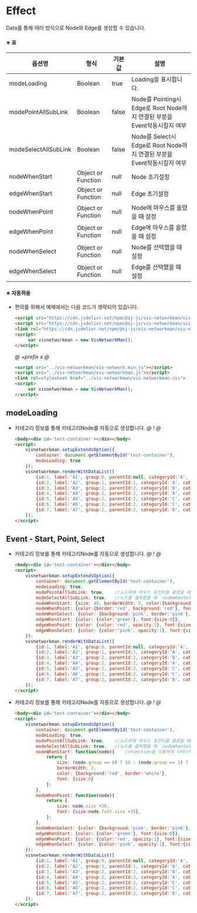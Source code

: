 # Effect
Data를 통해 여러 방식으로 Node와 Edge를 생성할 수 있습니다.

#### ※ 표
옵션명 | 형식 | 기본값 | 설명
-------|------|--------|-----
modeLoading | Boolean | true | Loading을 표시합니다.
modePointAllSubLink | Boolean | false | Node를 Pointing시 Edge로 Root Node까지 연결된 부분을 Event작동시킬지 여부
modeSelectAllSubLink | Boolean | false | Node를 Select시 Edge로 Root Node까지 연결된 부분을 Event작동시킬지 여부
nodeWhenStart | Object or Function | null | Node 초기설정 
edgeWhenStart | Object or Function | null | Edge 초기설정
nodeWhenPoint | Object or Function | null | Node에 마우스를 올렸을 때 설정
edgeWhenPoint | Object or Function | null | Edge에 마우스를 올렸을 때 설정
nodeWhenSelect | Object or Function | null | Node를 선택했을 때 설정
edgeWhenSelect | Object or Function | null | Edge를 선택했을 때 설정

#### ※ 자동적용
- 편의를 위해서 예제에서는 다음 코드가 생략되어 있습니다.
    ```html
    <script src="https://cdn.jsdelivr.net/npm/@sj-js/vis-networkman/vis-network.min.js"></script>
    <script src="https://cdn.jsdelivr.net/npm/@sj-js/vis-networkman/vis-networkman.min.js"></script>
    <link rel="https://cdn.jsdelivr.net/npm/@sj-js/vis-networkman/vis-networkman.min.css" />
    <script>
         var visnetworkman = new VisNetworkMan();
    </script>
    ```  

    *@* *+prefix* *x* *@* 
    ```html
    <script src="../vis-networkman/vis-network.min.js"></script>
    <script src="../vis-networkman/vis-networkman.js"></script>
    <link rel=stylesheet href="../vis-networkman/vis-networkman.css">
    <script>
         var visnetworkman = new VisNetworkMan();
    </script>
    ```



## modeLoading
- 카테고리 정보를 통해 카테고리Node를 자동으로 생성합니다.
    *@* *!* *@*
    ```html
    <body><div id='test-container'></div></body>
    <script>
        visnetworkman.setupExtendsOption({
            container: document.getElementById('test-container'),
            modeLoading: true
        });
        visnetworkman.renderWithDataList([
            {id:1, label:'A1', group:0, parentId:null, categoryId:'A', categoryName:'Category A'},                       
            {id:2, label:'A2', group:1, parentId:1, categoryId:'A', categoryName:'Category A'},
            {id:3, label:'A3', group:2, parentId:2, categoryId:'B', categoryName:'Category B'},
            {id:4, label:'A4', group:2, parentId:2, categoryId:'A', categoryName:'Category A'},
            {id:5, label:'A5', group:2, parentId:2, categoryId:'C', categoryName:'Category C'},
            {id:6, label:'A6', group:2, parentId:2, categoryId:'C', categoryName:'Category C'},
            {id:7, label:'A7', group:2, parentId:2, categoryId:'B', categoryName:'Category B'}
        ]);
    </script>
    ```
  
  
  
## Event - Start, Point, Select
- 카테고리 정보를 통해 카테고리Node를 자동으로 생성합니다.
    *@* *!* *@*
    ```html
    <body><div id='test-container'></div></body>
    <script>
        visnetworkman.setupExtendsOption({
            container: document.getElementById('test-container'),
            modeLoading: true,
            modePointAllSubLink: true,    //노드위에 마우스 포인터를 올렸을 때 `nodeWhenPoint`와 `edgeWhenPoint` 효과작동 여부 
            modeSelectAllSubLink: true,   //노드를 클릭했을 때 `nodeWhenSelect`와 `edgeWhenSelect` 효과작동 여부
            nodeWhenStart: {size: 40, borderWidth: 5, color:{background:'green', border:'white'}, font:{size:0}},
            nodeWhenPoint: {color:{border:'red', background:'red'}, font:{size:20}},
            nodeWhenSelect: {color: {background:'pink', border:'pink'}, font:{size:40}},
            edgeWhenStart: {color: {color:'green'}, font:{size:0}},
            edgeWhenPoint: {color: {color:'red', opacity:1}, font:{size:15}},
            edgeWhenSelect: {color: {color:'pink', opacity:1}, font:{size:15}}
        });
        visnetworkman.renderWithDataList([
            {id:1, label:'A1', group:0, parentId:null, categoryId:'A', categoryName:'Category A'},                       
            {id:2, label:'A2', group:1, parentId:1, categoryId:'A', categoryName:'Category A'},
            {id:3, label:'A3', group:2, parentId:2, categoryId:'B', categoryName:'Category B'},
            {id:4, label:'A4', group:2, parentId:2, categoryId:'A', categoryName:'Category A'},
            {id:5, label:'A5', group:2, parentId:2, categoryId:'C', categoryName:'Category C'},
            {id:6, label:'A6', group:2, parentId:2, categoryId:'C', categoryName:'Category C'},
            {id:7, label:'A7', group:2, parentId:2, categoryId:'B', categoryName:'Category B'}
        ]);
    </script>
    ```
  
- 카테고리 정보를 통해 카테고리Node를 자동으로 생성합니다.
    *@* *!* *@*
    ```html
    <body><div id='test-container'></div></body>
    <script>
        visnetworkman.setupExtendsOption({
            container: document.getElementById('test-container'),
            modeLoading: true,
            modePointAllSubLink: true,    //노드위에 마우스 포인터를 올렸을 때 `nodeWhenPoint`와 `edgeWhenPoint` 효과작동 여부 
            modeSelectAllSubLink: true,   //노드를 클릭했을 때 `nodeWhenSelect`와 `edgeWhenSelect` 효과작동 여부
            nodeWhenStart: function(node){    //Function을 이용하여 다이나믹하게 설게 할 수 있습니다.
                return {
                    size: (node.group == 0) ? 50 : (node.group == 1) ? 40 : (node.group == 2) ? 30 : (node.group == 3) ? 20 : 10,
                    borderWidth: 2,
                    color: {background:'red', border:'white'},
                    font: {size:0}
                };
            },
            nodeWhenPoint: function(node){
                return {
                    size: node.size +20,
                    font: {size:node.font.size +35},
                };
            },
            nodeWhenSelect: {color: {background:'pink', border:'pink'}, font:{size:40}},
            edgeWhenStart: {color: {color:'green'}, font:{size:0}},
            edgeWhenPoint: {color: {color:'red', opacity:1}, font:{size:15}},
            edgeWhenSelect: {color: {color:'pink', opacity:1}, font:{size:15}}
        });
        visnetworkman.renderWithDataList([
            {id:1, label:'A1', group:0, parentId:null, categoryId:'A', categoryName:'Category A'},                       
            {id:2, label:'A2', group:1, parentId:1, categoryId:'A', categoryName:'Category A'},
            {id:3, label:'A3', group:2, parentId:2, categoryId:'B', categoryName:'Category B'},
            {id:4, label:'A4', group:2, parentId:2, categoryId:'A', categoryName:'Category A'},
            {id:5, label:'A5', group:2, parentId:2, categoryId:'C', categoryName:'Category C'},
            {id:6, label:'A6', group:2, parentId:2, categoryId:'C', categoryName:'Category C'},
            {id:7, label:'A7', group:2, parentId:2, categoryId:'B', categoryName:'Category B'}
        ]);
    </script>
    ```
  
  
  
  